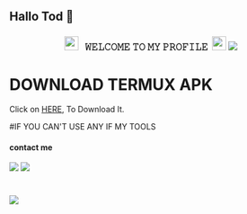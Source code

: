 ## Hallo Tod 👋

<h3 align="center">
  <img src="https://emoji.discord.st/emojis/768b108d-274f-4f44-a634-8477b16efce7.gif" width="25">
  &nbsp; 𝚆𝙴𝙻𝙲𝙾𝙼𝙴 𝚃𝙾 𝙼𝚈 𝙿𝚁𝙾𝙵𝙸𝙻𝙴&nbsp;
  <img src="https://emoji.discord.st/emojis/768b108d-274f-4f44-a634-8477b16efce7.gif" width="25">

<img src="https://readme-typing-svg.herokuapp.com/?lines=Hey+%F0%9F%91%8B,I%27m+•Danz☆.....;NICE+TO+MEET+YOU....;MESSAGE+ME+ON+WHATSAPP....;(++6281327765366)....;!&size=25"> 

 # DOWNLOAD TERMUX APK 

Click on [HERE](https://f-droid.org/repo/com.termux_117.apk), To Download It.


#IF YOU CAN'T USE ANY IF MY TOOLS
#### contact me
[![](https://img.shields.io/badge/Github-black?logo=Github&logoColor=black&labelColor=white)](https://www.github.com/DANZ-XD)
[![](https://img.shields.io/badge/Whatsapp-CHAT-red?logo=Whatsapp&logoColor=Brightgreen&labelColor=white)](https://wa.me/+6281327765366)
#
<img src=”https://www.pinterest.de/pin/814518282595644661/”>
